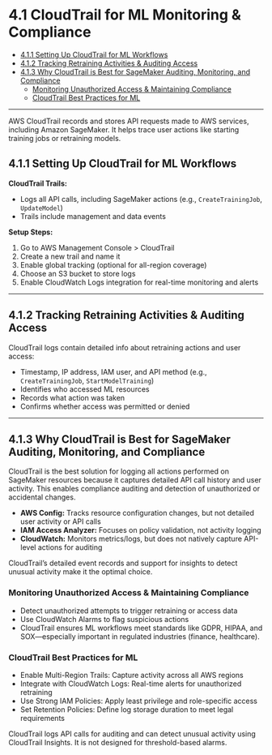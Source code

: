 
# 4.1 CloudTrail for ML Monitoring & Compliance

- [4.1.1 Setting Up CloudTrail for ML Workflows](#411-setting-up-cloudtrail-for-ml-workflows)
- [4.1.2 Tracking Retraining Activities & Auditing Access](#412-tracking-retraining-activities--auditing-access)
- [4.1.3 Why CloudTrail is Best for SageMaker Auditing, Monitoring, and Compliance](#413-why-cloudtrail-is-best-for-sagemaker-auditing-monitoring-and-compliance)
  - [Monitoring Unauthorized Access & Maintaining Compliance](#monitoring-unauthorized-access--maintaining-compliance)
  - [CloudTrail Best Practices for ML](#cloudtrail-best-practices-for-ml)

---

AWS CloudTrail records and stores API requests made to AWS services, including Amazon SageMaker. It helps trace user actions like starting training jobs or retraining models.

## 4.1.1 Setting Up CloudTrail for ML Workflows

**CloudTrail Trails:**
- Logs all API calls, including SageMaker actions (e.g., `CreateTrainingJob`, `UpdateModel`)
- Trails include management and data events

**Setup Steps:**
1. Go to AWS Management Console > CloudTrail
2. Create a new trail and name it
3. Enable global tracking (optional for all-region coverage)
4. Choose an S3 bucket to store logs
5. Enable CloudWatch Logs integration for real-time monitoring and alerts

---


## 4.1.2 Tracking Retraining Activities & Auditing Access

CloudTrail logs contain detailed info about retraining actions and user access:
- Timestamp, IP address, IAM user, and API method (e.g., `CreateTrainingJob`, `StartModelTraining`)
- Identifies who accessed ML resources
- Records what action was taken
- Confirms whether access was permitted or denied

---

## 4.1.3 Why CloudTrail is Best for SageMaker Auditing, Monitoring, and Compliance

CloudTrail is the best solution for logging all actions performed on SageMaker resources because it captures detailed API call history and user activity. This enables compliance auditing and detection of unauthorized or accidental changes.

- **AWS Config:** Tracks resource configuration changes, but not detailed user activity or API calls
- **IAM Access Analyzer:** Focuses on policy validation, not activity logging
- **CloudWatch:** Monitors metrics/logs, but does not natively capture API-level actions for auditing

CloudTrail’s detailed event records and support for insights to detect unusual activity make it the optimal choice.

### Monitoring Unauthorized Access & Maintaining Compliance

- Detect unauthorized attempts to trigger retraining or access data
- Use CloudWatch Alarms to flag suspicious actions
- CloudTrail ensures ML workflows meet standards like GDPR, HIPAA, and SOX—especially important in regulated industries (finance, healthcare).

### CloudTrail Best Practices for ML

- Enable Multi-Region Trails: Capture activity across all AWS regions
- Integrate with CloudWatch Logs: Real-time alerts for unauthorized retraining
- Use Strong IAM Policies: Apply least privilege and role-specific access
- Set Retention Policies: Define log storage duration to meet legal requirements

CloudTrail logs API calls for auditing and can detect unusual activity using CloudTrail Insights. It is not designed for threshold-based alarms.
